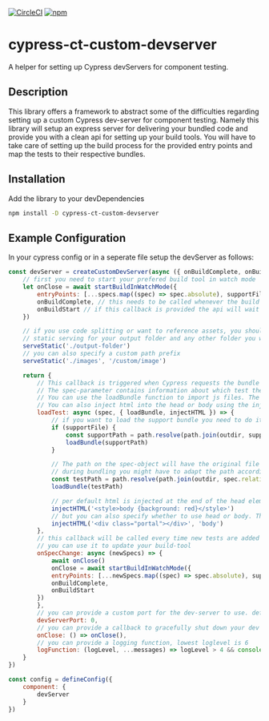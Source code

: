 [![CircleCI](https://dl.circleci.com/status-badge/img/gh/fochlac/cypress-ct-custom-devserver/tree/main.svg?style=shield)](https://dl.circleci.com/status-badge/redirect/gh/fochlac/cypress-ct-custom-devserver/tree/main) [![npm](https://img.shields.io/npm/v/cypress-ct-custom-devserver)](https://www.npmjs.com/package/cypress-ct-custom-devserver)

# cypress-ct-custom-devserver
A helper for setting up Cypress devServers for component testing.

## Description

This library offers a framework to abstract some of the difficulties regarding setting up a custom Cypress dev-server for component testing. Namely this library will setup an express server for delivering your bundled code and provide you with a clean api for setting up your build tools. 
You will have to take care of setting up the build process for the provided entry points and map the tests to their respective bundles.

## Installation
Add the library to your devDependencies
```bash
npm install -D cypress-ct-custom-devserver
```

## Example Configuration
In your cypress config or in a seperate file setup the devServer as follows:

```js
const devServer = createCustomDevServer(async ({ onBuildComplete, onBuildStart, specs, supportFile, serveStatic }) => {
    // first you need to start your prefered build tool in watch mode
    let onClose = await startBuildInWatchMode({
        entryPoints: [...specs.map((spec) => spec.absolute), supportFile && supportFile.absolute],
        onBuildComplete, // this needs to be called whenever the build is complete so cypress can restart the test.
        onBuildStart // if this callback is provided the api will wait until the build is finished before it serves the bundles.
    })

    // if you use code splitting or want to reference assets, you should setup
    // static serving for your output folder and any other folder you want accessible from the test
    serveStatic('./output-folder')
    // you can also specify a custom path prefix
    serveStatic('./images', '/custom/image')

    return {
        // This callback is triggered when Cypress requests the bundle for a test.
        // The spec-parameter contains information about which test the bundle is requested for.
        // You can use the loadBundle function to import js files. The sequence of imports will be preserved.
        // You can also inject html into the head or body using the injectHTML function. This can be used to inject i.e. styles.
        loadTest: async (spec, { loadBundle, injectHTML }) => {
            // if you want to load the support bundle you need to do it before the test-bundle
            if (supportFile) {
                const supportPath = path.resolve(path.join(outdir, supportFile.relative))
                loadBundle(supportPath)
            }

            // The path on the spec-object will have the original file extension. If the extension changed
            // during bundling you might have to adapt the path accordingly. You need to provide an absolute path to the file.
            const testPath = path.resolve(path.join(outdir, spec.relative.replace(spec?.fileExtension, '.js')))
            loadBundle(testPath)

            // per default html is injected at the end of the head element
            injectHTML('<style>body {background: red}</style>')
            // but you can also specify whether to use head or body. The html will be appended at the end of the element.
            injectHTML('<div class="portal"></div>', 'body')
        },
        // this callback will be called every time new tests are added or removed
        // you can use it to update your build-tool
        onSpecChange: async (newSpecs) => {
            await onClose()
            onClose = await startBuildInWatchMode({
            entryPoints: [...newSpecs.map((spec) => spec.absolute), supportFile && supportFile.absolute],
            onBuildComplete,
            onBuildStart
        })
        },
        // you can provide a custom port for the dev-server to use. default is 0, which means pick a random port
        devServerPort: 0,
        // you can provide a callback to gracefully shut down your dev server once cypress shuts down.
        onClose: () => onClose(),
        // you can provide a logging function, lowest loglevel is 6
        logFunction: (logLevel, ...messages) => logLevel > 4 && console.log(...messages) 
    }
})

const config = defineConfig({
    component: {
        devServer
    }
})
```
